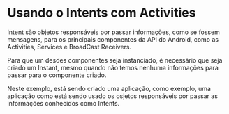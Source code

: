 # Usando o Intents com Activities

Intent são objetos responsáveis por passar informações, como se fossem mensagens, para os principais componentes da API do Android, como as Activities, Services e BroadCast Receivers.

Para que um desdes componentes seja instanciado, é necessário que seja criado um Instant, mesmo quando não temos nenhuma informações para passar para o componente criado.

Neste exemplo, está sendo criado uma aplicação, como exemplo, uma aplicação como está sendo usado os osjetos responsáveis por passar as informações conhecidos como Intents.
